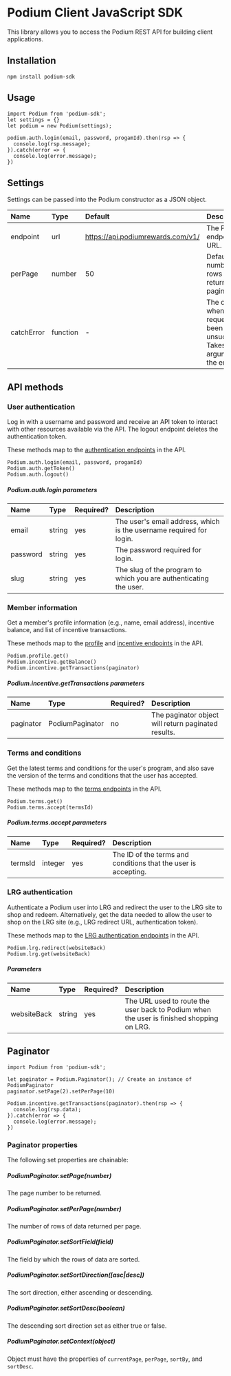 # Podium Client JavaScript SDK

This library allows you to access the Podium REST API for building client applications. 

## Installation
```
npm install podium-sdk
```

## Usage
```
import Podium from 'podium-sdk';
let settings = {}
let podium = new Podium(settings);

podium.auth.login(email, password, progamId).then(rsp => {
  console.log(rsp.message);
}).catch(error => {
  console.log(error.message);
})
``` 
## Settings
Settings can be passed into the Podium constructor as a JSON object.

| Name  | Type | Default | Description |
| :------------- | :------------- | :------------- | :------------- |
| endpoint  | url  | https://api.podiumrewards.com/v1/ | The Podium endpoint URL. |
| perPage  | number  | 50 | Default number of rows to return on paginator |
| catchError  | function  | - | The callback when any request has been unsuccessful. Takes one argument of the error. |

## API methods
### User authentication
Log in with a username and password and receive an API token to interact with other resources available via the API. The logout endpoint deletes the authentication token. 

These methods map to the [authentication endpoints](https://developers.podiumrewards.com/api_docs/Member/Authentication) in the API. 

```
Podium.auth.login(email, password, progamId)
Podium.auth.getToken()
Podium.auth.logout()
```
 
##### Podium.auth.login parameters

| Name  | Type | Required? | Description |
| :------------- | :------------- | :------------- | :------------- |
| email  | string  | yes | The user's email address, which is the username required for login. |
| password  | string  | yes | The password required for login. |
| slug  | string  | yes | The slug of the program to which you are authenticating the user. |


### Member information
Get a member's profile information (e.g., name, email address), incentive balance, and list of incentive transactions. 
 
These methods map to the [profile](https://developers.podiumrewards.com/api_docs/Member/Profile) and [incentive endpoints](https://developers.podiumrewards.com/api_docs/Member/Incentive%20Transactions) in the API. 
 
 ```
Podium.profile.get()
Podium.incentive.getBalance()
Podium.incentive.getTransactions(paginator)
```
##### Podium.incentive.getTransactions parameters

| Name  | Type | Required? | Description |
| :------------- | :------------- | :------------- | :------------- |
| paginator  | PodiumPaginator  | no | The paginator object will return paginated results. |

### Terms and conditions
Get the latest terms and conditions for the user's program, and also save the version of the terms and conditions that the user has accepted. 
 
These methods map to the [terms endpoints](https://developers.podiumrewards.com/api_docs/Member/Terms%20and%20Conditions#!) in the API.
 
```
Podium.terms.get()
Podium.terms.accept(termsId)
```
 
##### Podium.terms.accept parameters

| Name  | Type | Required? | Description |
| :---- | :---- | :------ | :------------- |
| termsId  | integer  | yes |  The ID of the terms and conditions that the user is accepting.  |



### LRG authentication
Authenticate a Podium user into LRG and redirect the user to the LRG site to shop and redeem. Alternatively, get the data needed to allow the user to shop on the LRG site (e.g., LRG redirect URL, authentication token). 
 
These methods map to the [LRG authentication endpoints](https://developers.podiumrewards.com/api_docs/Member/Lrg%20Authentication) in the API.
 
```
Podium.lrg.redirect(websiteBack)
Podium.lrg.get(websiteBack)
```
 
##### Parameters

| Name  | Type | Required? | Description |
| :------ | :----- | :----- | :------------- |
| websiteBack  | string  | yes |  The URL used to route the user back to Podium when the user is finished shopping on LRG. |


## Paginator
```
import Podium from 'podium-sdk';

let paginator = Podium.Paginator(); // Create an instance of PodiumPaginator
paginator.setPage(2).setPerPage(10)

Podium.incentive.getTransactions(paginator).then(rsp => {
  console.log(rsp.data);
}).catch(error => {
  console.log(error.message);
})
``` 
### Paginator properties
The following set properties are chainable:

##### PodiumPaginator.setPage(number) 
The page number to be returned.
##### PodiumPaginator.setPerPage(number) 
The number of rows of data returned per page. 
##### PodiumPaginator.setSortField(field) 
The field by which the rows of data are sorted. 
##### PodiumPaginator.setSortDirection([asc|desc]) 
The sort direction, either ascending or descending.
##### PodiumPaginator.setSortDesc(boolean)
The descending sort direction set as either true or false. 
##### PodiumPaginator.setContext(object)
Object must have the properties of `currentPage`, `perPage`, `sortBy`, and `sortDesc`. 
